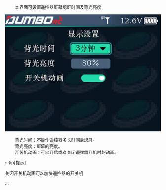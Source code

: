         本界面可设置遥控器屏幕熄屏时间及背光亮度

![](../pic/441.jpg)

        背光时间：不操作遥控器多长时间后熄屏。<br/>        背光亮度：屏幕的亮度。<br/>        开关机动画：可以开启或者关闭遥控器开机时的动画。

:::tip[提示]

关闭开关机动画可以加快遥控器的开关机

:::
